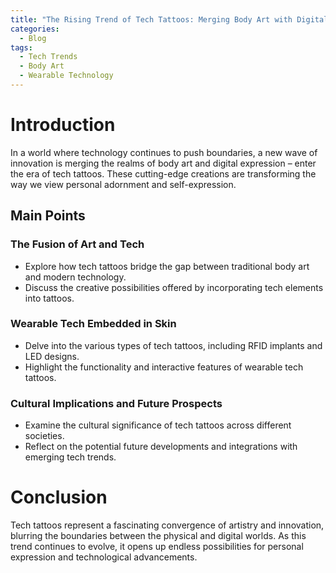 ```yaml
---
title: "The Rising Trend of Tech Tattoos: Merging Body Art with Digital Innovation"
categories:
  - Blog
tags:
  - Tech Trends
  - Body Art
  - Wearable Technology
---
```


# Introduction
In a world where technology continues to push boundaries, a new wave of innovation is merging the realms of body art and digital expression – enter the era of tech tattoos. These cutting-edge creations are transforming the way we view personal adornment and self-expression.

## Main Points
### The Fusion of Art and Tech
- Explore how tech tattoos bridge the gap between traditional body art and modern technology.
- Discuss the creative possibilities offered by incorporating tech elements into tattoos.

### Wearable Tech Embedded in Skin
- Delve into the various types of tech tattoos, including RFID implants and LED designs.
- Highlight the functionality and interactive features of wearable tech tattoos.

### Cultural Implications and Future Prospects
- Examine the cultural significance of tech tattoos across different societies.
- Reflect on the potential future developments and integrations with emerging tech trends.

# Conclusion
Tech tattoos represent a fascinating convergence of artistry and innovation, blurring the boundaries between the physical and digital worlds. As this trend continues to evolve, it opens up endless possibilities for personal expression and technological advancements.